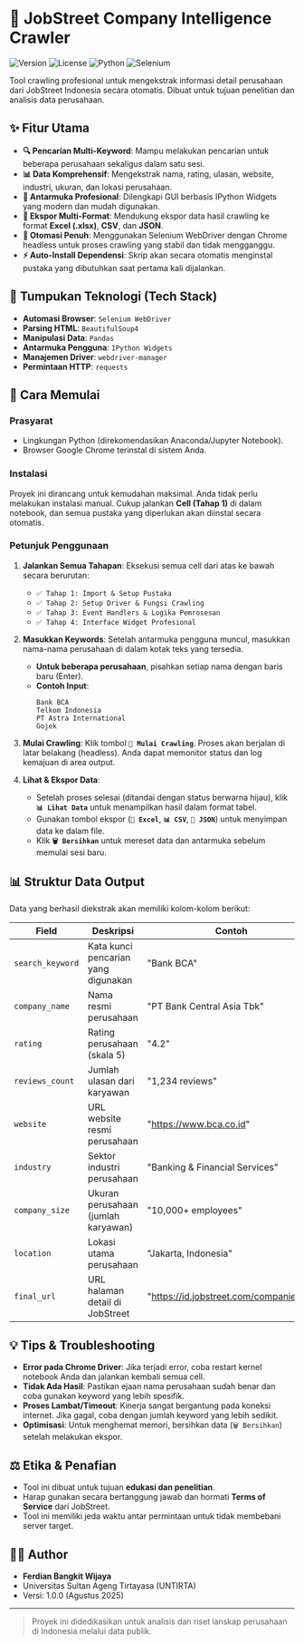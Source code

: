 # 🏢 JobStreet Company Intelligence Crawler

![Version](https://img.shields.io/badge/version-1.0.0-blue)
![License](https://img.shields.io/badge/license-MIT-green)
![Python](https://img.shields.io/badge/Python-3.9%2B-blue?logo=python)
![Selenium](https://img.shields.io/badge/Selenium-4-green?logo=selenium)

Tool crawling profesional untuk mengekstrak informasi detail perusahaan dari JobStreet Indonesia secara otomatis. Dibuat untuk tujuan penelitian dan analisis data perusahaan.

## ✨ Fitur Utama

- **🔍 Pencarian Multi-Keyword**: Mampu melakukan pencarian untuk beberapa perusahaan sekaligus dalam satu sesi.
- **📊 Data Komprehensif**: Mengekstrak nama, rating, ulasan, website, industri, ukuran, dan lokasi perusahaan.
- **🎨 Antarmuka Profesional**: Dilengkapi GUI berbasis IPython Widgets yang modern dan mudah digunakan.
- **💾 Ekspor Multi-Format**: Mendukung ekspor data hasil crawling ke format **Excel (.xlsx)**, **CSV**, dan **JSON**.
- **🚀 Otomasi Penuh**: Menggunakan Selenium WebDriver dengan Chrome headless untuk proses crawling yang stabil dan tidak mengganggu.
- **⚡ Auto-Install Dependensi**: Skrip akan secara otomatis menginstal pustaka yang dibutuhkan saat pertama kali dijalankan.

## 🔧 Tumpukan Teknologi (Tech Stack)

- **Automasi Browser**: `Selenium WebDriver`
- **Parsing HTML**: `BeautifulSoup4`
- **Manipulasi Data**: `Pandas`
- **Antarmuka Pengguna**: `IPython Widgets`
- **Manajemen Driver**: `webdriver-manager`
- **Permintaan HTTP**: `requests`

## 🚀 Cara Memulai

### Prasyarat
- Lingkungan Python (direkomendasikan Anaconda/Jupyter Notebook).
- Browser Google Chrome terinstal di sistem Anda.

### Instalasi
Proyek ini dirancang untuk kemudahan maksimal. Anda tidak perlu melakukan instalasi manual.
Cukup jalankan **Cell (Tahap 1)** di dalam notebook, dan semua pustaka yang diperlukan akan diinstal secara otomatis.

### Petunjuk Penggunaan

1.  **Jalankan Semua Tahapan**: Eksekusi semua cell dari atas ke bawah secara berurutan:
    - `✅ Tahap 1: Import & Setup Pustaka`
    - `✅ Tahap 2: Setup Driver & Fungsi Crawling`
    - `✅ Tahap 3: Event Handlers & Logika Pemrosesan`
    - `✅ Tahap 4: Interface Widget Profesional`

2.  **Masukkan Keywords**: Setelah antarmuka pengguna muncul, masukkan nama-nama perusahaan di dalam kotak teks yang tersedia.
    - **Untuk beberapa perusahaan**, pisahkan setiap nama dengan baris baru (Enter).
    - **Contoh Input**:
      ```
      Bank BCA
      Telkom Indonesia
      PT Astra International
      Gojek
      ```

3.  **Mulai Crawling**: Klik tombol **`🚀 Mulai Crawling`**. Proses akan berjalan di latar belakang (headless). Anda dapat memonitor status dan log kemajuan di area output.

4.  **Lihat & Ekspor Data**:
    - Setelah proses selesai (ditandai dengan status berwarna hijau), klik **`📊 Lihat Data`** untuk menampilkan hasil dalam format tabel.
    - Gunakan tombol ekspor (**`📄 Excel`**, **`📊 CSV`**, **`🔗 JSON`**) untuk menyimpan data ke dalam file.
    - Klik **`🗑️ Bersihkan`** untuk mereset data dan antarmuka sebelum memulai sesi baru.

## 📊 Struktur Data Output

Data yang berhasil diekstrak akan memiliki kolom-kolom berikut:

| Field           | Deskripsi                                    | Contoh                                     |
| --------------- | -------------------------------------------- | ------------------------------------------ |
| `search_keyword`| Kata kunci pencarian yang digunakan          | "Bank BCA"                                 |
| `company_name`  | Nama resmi perusahaan                        | "PT Bank Central Asia Tbk"                 |
| `rating`        | Rating perusahaan (skala 5)                  | "4.2"                                      |
| `reviews_count` | Jumlah ulasan dari karyawan                  | "1,234 reviews"                            |
| `website`       | URL website resmi perusahaan                 | "https://www.bca.co.id"                    |
| `industry`      | Sektor industri perusahaan                   | "Banking & Financial Services"             |
| `company_size`  | Ukuran perusahaan (jumlah karyawan)          | "10,000+ employees"                        |
| `location`      | Lokasi utama perusahaan                      | "Jakarta, Indonesia"                       |
| `final_url`     | URL halaman detail di JobStreet              | "https://id.jobstreet.com/companies/..."   |

## 💡 Tips & Troubleshooting

- **Error pada Chrome Driver**: Jika terjadi error, coba restart kernel notebook Anda dan jalankan kembali semua cell.
- **Tidak Ada Hasil**: Pastikan ejaan nama perusahaan sudah benar dan coba gunakan keyword yang lebih spesifik.
- **Proses Lambat/Timeout**: Kinerja sangat bergantung pada koneksi internet. Jika gagal, coba dengan jumlah keyword yang lebih sedikit.
- **Optimisasi**: Untuk menghemat memori, bersihkan data (`🗑️ Bersihkan`) setelah melakukan ekspor.

## ⚖️ Etika & Penafian

- Tool ini dibuat untuk tujuan **edukasi dan penelitian**.
- Harap gunakan secara bertanggung jawab dan hormati **Terms of Service** dari JobStreet.
- Tool ini memiliki jeda waktu antar permintaan untuk tidak membebani server target.

## 👨‍💻 Author

- **Ferdian Bangkit Wijaya**
- Universitas Sultan Ageng Tirtayasa (UNTIRTA)
- Versi: 1.0.0 (Agustus 2025)

---

> Proyek ini didedikasikan untuk analisis dan riset lanskap perusahaan di Indonesia melalui data publik.
